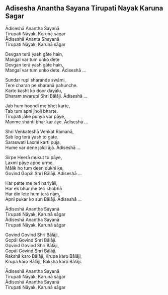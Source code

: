 ## Adisesha Anantha Sayana Tirupati Nayak Karuna Sagar

Ādiseshā Anantha Sayanā  
Tirupati Nāyak, Karunā sāgar  
Ādiseshā Ananta Shayanā  
Tirupati Nāyak, Karunā sāgar

Devgan terā yash gāte hain,  
Mangal var tum unko dete  
Devgan terā yash gāte hain,  
Mangal var tum unko dete. Ādiseshā …

Sundar rupi sharande swāmi,  
Tere charan pe sharanā pahunche.  
Karte kasht ko door dayālu,  
Dharam swarupi Shri Bālāji. Ādiseshā …

Jab hum hoondi me bhet karte,  
Tab tum apni jholi bharte.  
Tirupati jāke punya var pāye,  
Manme shānti bhar kar āye. Ādiseshā …

Shri Venkateshā Venkat Ramanā,  
Sab log terā yash to gate.  
Saraswati Laxmi karti puja,  
Hume var dene jaldi ājā. Ādiseshā …

Sirpe Heerā mukut tu pāye,  
Laxmi pāye apne urme.  
Mālik ho tum deen dukhi ke,  
Govind Gopāl Shri Bālāji. Ādiseshā …

Har patte me teri hariyāli,  
Har ek bhur me teri shobhā  
Har din lete hum terā nām,  
Apni pukar ko sun Bālāji. Ādiseshā …

Ādiseshā Anantha Sayanā  
Tirupati Nāyak, Karunā sāgar  
Ādiseshā Anantha Sayanā  
Tirupati Nāyak, Karunā sāgar

Govind Govind Shri Bālāji,  
Gopāl Govind Shri Bālāji.  
Govind Govind Shri Bālāji,  
Gopāl Govind Shri Bālāji.  
Rakshā karo Bālāji, Krupa karo Bālāji,  
Krupa karo Bālāji, Raksha karo Bālāji.

Ādiseshā Anantha Sayanā  
Tirupati Nāyak, Karunā sāgar  
Ādiseshā Anantha Sayanā  
Tirupati Nāyak, Karunā sāgar

